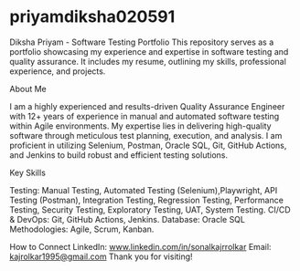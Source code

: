 # priyamdiksha020591
Diksha Priyam - Software Testing Portfolio
This repository serves as a portfolio showcasing my experience and expertise in software testing and quality assurance. It includes my resume, outlining my skills, professional experience, and projects.

About Me

I am a highly experienced and results-driven Quality Assurance Engineer with 12+ years of experience in manual and automated software testing within Agile environments. My expertise lies in delivering high-quality software through meticulous test planning, execution, and analysis. I am proficient in utilizing Selenium, Postman, Oracle SQL, Git, GitHub Actions, and Jenkins to build robust and efficient testing solutions.

Key Skills

Testing: Manual Testing, Automated Testing (Selenium),Playwright, API Testing (Postman), Integration Testing, Regression Testing, Performance Testing, Security Testing, Exploratory Testing, UAT, System Testing.
CI/CD & DevOps: Git, GitHub Actions, Jenkins.
Database: Oracle SQL
Methodologies: Agile, Scrum, Kanban.

How to Connect
LinkedIn: www.linkedin.com/in/sonalkajrrolkar
Email: kajrolkar1995@gmail.com
Thank you for visiting!
